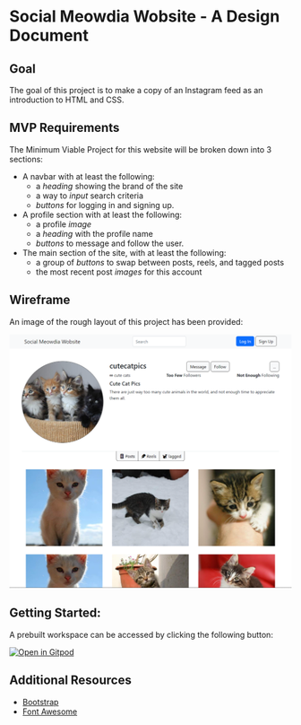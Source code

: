 # Social Meowdia Wobsite - A Design Document

## Goal

The goal of this project is to make a copy of an Instagram feed as an introduction to HTML and CSS.

## MVP Requirements

The Minimum Viable Project for this website will be broken down into 3 sections:

* A navbar with at least the following:
    * a *heading* showing the brand of the site
    * a way to *input* search criteria
    * *buttons* for logging in and signing up.
* A profile section with at least the following:
    * a profile *image*
    * a *heading* with the profile name
    * *buttons* to message and follow the user.
* The main section of the site, with at least the following:
    * a group of *buttons* to swap between posts, reels, and tagged posts
    * the most recent post *images* for this account

## Wireframe

An image of the rough layout of this project has been provided:

![Wireframe](https://raw.githubusercontent.com/dotfortun/insta-feed-template/main/images/wireframe.png)

## Getting Started:

A prebuilt workspace can be accessed by clicking the following button:

[![Open in Gitpod](https://gitpod.io/button/open-in-gitpod.svg)](https://gitpod.io/#https://github.com/dotfortun/insta-feed-template)

## Additional Resources

* [Bootstrap](https://getbootstrap.com/docs/5.2/getting-started/introduction/)
* [Font Awesome](https://fontawesome.com/icons)
